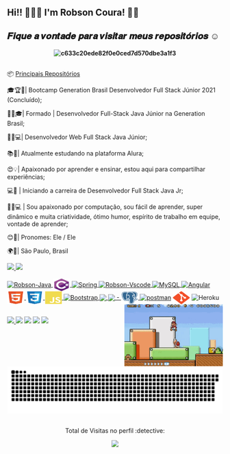 ##  Hi!! 🧔🏻😄 I'm Robson Coura! 💙♋

## 𝑭𝒊𝒒𝒖𝒆 𝒂 𝒗𝒐𝒏𝒕𝒂𝒅𝒆 𝒑𝒂𝒓𝒂 𝒗𝒊𝒔𝒊𝒕𝒂𝒓 𝒎𝒆𝒖𝒔 𝒓𝒆𝒑𝒐𝒔𝒊𝒕𝒐́𝒓𝒊𝒐𝒔 ☺ 

<h4 align="center">
 
![c633c20ede82f0e0ced7d570dbe3a1f3](https://user-images.githubusercontent.com/70382532/138322189-2db8df52-9dcb-40a0-88a8-c365466bd33d.gif)

 ## <h4 align="center">
 📦  <a href="https://github.com/RobsonCoura">Principais Repositórios</a>
  </p>
 
🎓🏆🚀| Bootcamp Generation Brasil Desenvolvedor Full Stack Júnior 2021 (Concluído);
 
👩‍💻🎓| Formado | Desenvolvedor Full-Stack Java Júnior na Generation Brasil;
 
👶🏻💻| Desenvolvedor Web Full Stack Java Júnior;
 
📚🚀| Atualmente estudando na plataforma Alura;
 
😍💡| Apaixonado por aprender e ensinar, estou aqui para compartilhar experiências;

💻🎯 | Iniciando a carreira de Desenvolvedor Full Stack Java Jr;

🧔🏻💻 | Sou apaixonado por computação, sou fácil de aprender, super dinâmico e muita criatividade, ótimo humor, espírito de trabalho em equipe, vontade de aprender;

😊💬| Pronomes: Ele / Ele
 
🌍🚩| São Paulo, Brasil

 <div>
  <a href="https://github.com/RobsonCoura">
  <img height="180em" src="https://github-readme-stats.vercel.app/api?username=RobsonCoura&show_icons=true&theme=blue-green&include_all_commits=true&count_private=true"/>
  <img height="180em" src="https://github-readme-stats.vercel.app/api/top-langs/?username=RobsonCoura&theme=blue-green&layout=compact&langs_count=20"/>                      
</div>
<div style="display: inline_block"><br>
 <img align="center" alt="Robson-Java" height="50" width="50" src="https://cdn.jsdelivr.net/gh/devicons/devicon/icons/java/java-original-wordmark.svg"/>
 <img align="center" alt="Robson-Csharp" height="30" width="40" src="https://raw.githubusercontent.com/devicons/devicon/master/icons/csharp/csharp-original.svg">
 <img align="center" alt="Spring" height "40" width="50" src="https://cdn.jsdelivr.net/gh/devicons/devicon/icons/spring/spring-original-wordmark.svg">
  <img align="center" alt="Robson-Vscode" height="25" width="35" src="https://cdn.jsdelivr.net/gh/devicons/devicon/icons/vscode/vscode-original.svg"/>
  <img align="center" alt="MySQL" height "60" width="70" src="https://cdn.jsdelivr.net/gh/devicons/devicon/icons/mysql/mysql-original-wordmark.svg">
 <img align="center" alt="Angular" height "30" width="40" src="https://cdn.jsdelivr.net/gh/devicons/devicon/icons/angularjs/angularjs-original.svg">
 <img align="center" alt="Robson-HTML" height="30" width="40" src="https://raw.githubusercontent.com/devicons/devicon/master/icons/html5/html5-original.svg">
  <img align="center" alt="Robson-CSS" height="30" width="40" src="https://raw.githubusercontent.com/devicons/devicon/master/icons/css3/css3-original.svg">
  <img align="center" alt="Robson-Js" height="30" width="40" src="https://raw.githubusercontent.com/devicons/devicon/master/icons/javascript/javascript-plain.svg">
 <img align="center" alt="Bootstrap" height "30" width="40" src="https://cdn.jsdelivr.net/gh/devicons/devicon/icons/bootstrap/bootstrap-plain.svg">
   <img align="center" width="40" src="https://cdn.jsdelivr.net/gh/devicons/devicon/icons/react/react-original-wordmark.svg"> 
    <img align="center" width="40" src="https://cdn.jsdelivr.net/gh/devicons/devicon/icons/docker/docker-plain-wordmark.svg"> -
  <img align="center" alt="Robson-Python" height="30" width="40" src="https://github.com/devicons/devicon/blob/master/icons/postgresql/postgresql-plain.svg">
 <a href="https://postman.com" target="_blank" title="PostMan"><img align="center" src="https://www.vectorlogo.zone/logos/getpostman/getpostman-icon.svg" alt="postman" width=width="50" height="50"/></a> 
   <img align="center" alt="Robson-Git" height="30" width="40" src="https://github.com/devicons/devicon/blob/master/icons/git/git-plain.svg">
 <img align="center" alt="Heroku" height "30" width="40" src="https://cdn.jsdelivr.net/gh/devicons/devicon/icons/heroku/heroku-plain-wordmark.svg">

 

 
  <img align="right" alt="Robson-gif"  height="145" width="230" src=https://github.com/RobsonCoura/RobsonCoura/blob/main/gba-super-mario-advance.gif>
  </div>
  
  ##
 
<div> 
  <a href="https://www.linkedin.com/in/robson-coura-63345a1aa/" target="_blank"><img src="https://img.shields.io/badge/-LinkedIn-%230077B5?style=for-the-badge&logo=linkedin&logoColor=white" target="_blank" /a>
   <a href = "mailto:robson_coura@yahoo.com.br"><img src="https://img.shields.io/badge/-Yahoo-%23333?style=for-the-badge&logo=yahoo&logoColor=white" target="_blank"></a>
   <a href="https://www.youtube.com/channel/UCcq2VDWBerjrpOMH1l55Yog" target="_blank"><img src="https://img.shields.io/badge/YouTube-FF0000?style=for-the-badge&logo=youtube&logoColor=white" target="_blank"></a>
  <a href="https://www.instagram.com/robson_coura/" target="_blank"><img src="https://img.shields.io/badge/-Instagram-%23E4405F?style=for-the-badge&logo=instagram&logoColor=white" target="_blank"></a>
 <a href="https://discord.gg/r6guAuJz" target="_blank"><img src="https://img.shields.io/badge/Discord-7289DA?style=for-the-badge&logo=discord&logoColor=white" target="_blank"></a> 

 ![Snake animation](https://github.com/RobsonCoura/RobsonCoura/blob/output/github-contribution-grid-snake.svg)

</div>
 
 ##
  
<p align="center"> Total de Visitas no perfil :detective: <br>
<p align="center"> 
   <img alingn="center" src="https://profile-counter.glitch.me/RobsonCoura/count.svg" />
</p>
